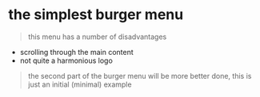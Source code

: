 # the simplest burger menu

> this menu has a number of disadvantages
- scrolling through the main content
- not quite a harmonious logo
> the second part of the burger menu will be more better done, this is just an initial (minimal) example